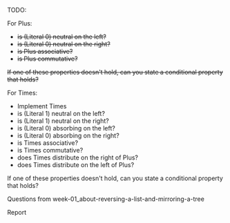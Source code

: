 TODO:

For Plus:
- ~~is (Literal 0) neutral on the left?~~
- ~~is (Literal 0) neutral on the right?~~
- ~~is Plus associative?~~
- ~~is Plus commutative?~~

~~If one of these properties doesn't hold, can you state a conditional property that holds?~~

For Times:
- Implement Times
- is (Literal 1) neutral on the left?
- is (Literal 1) neutral on the right?
- is (Literal 0) absorbing on the left?
- is (Literal 0) absorbing on the right?
- is Times associative?
- is Times commutative?
- does Times distribute on the right of Plus?
- does Times distribute on the left of Plus?

If one of these properties doesn't hold,
can you state a conditional property that holds?

Questions from week-01_about-reversing-a-list-and-mirroring-a-tree

Report
